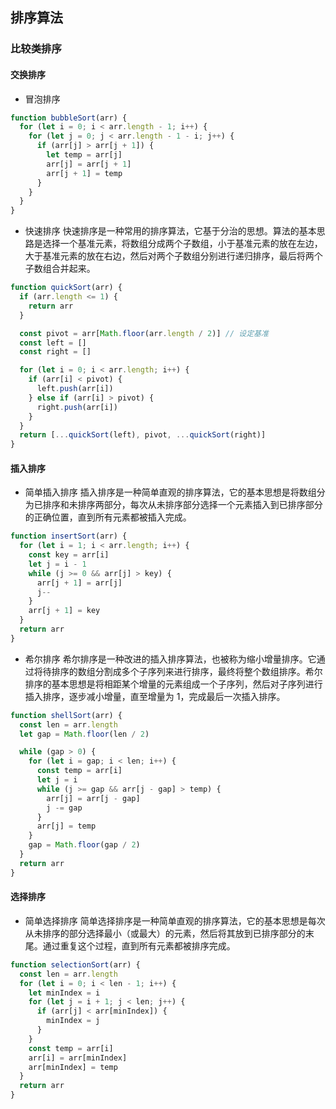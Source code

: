 ## 排序算法

### 比较类排序

#### 交换排序

- 冒泡排序

```js
function bubbleSort(arr) {
  for (let i = 0; i < arr.length - 1; i++) {
    for (let j = 0; j < arr.length - 1 - i; j++) {
      if (arr[j] > arr[j + 1]) {
        let temp = arr[j]
        arr[j] = arr[j + 1]
        arr[j + 1] = temp
      }
    }
  }
}
```

- 快速排序
  快速排序是一种常用的排序算法，它基于分治的思想。算法的基本思路是选择一个基准元素，将数组分成两个子数组，小于基准元素的放在左边，大于基准元素的放在右边，然后对两个子数组分别进行递归排序，最后将两个子数组合并起来。

```js
function quickSort(arr) {
  if (arr.length <= 1) {
    return arr
  }

  const pivot = arr[Math.floor(arr.length / 2)] // 设定基准
  const left = []
  const right = []

  for (let i = 0; i < arr.length; i++) {
    if (arr[i] < pivot) {
      left.push(arr[i])
    } else if (arr[i] > pivot) {
      right.push(arr[i])
    }
  }
  return [...quickSort(left), pivot, ...quickSort(right)]
}
```

#### 插入排序

- 简单插入排序
  插入排序是一种简单直观的排序算法，它的基本思想是将数组分为已排序和未排序两部分，每次从未排序部分选择一个元素插入到已排序部分的正确位置，直到所有元素都被插入完成。

```js
function insertSort(arr) {
  for (let i = 1; i < arr.length; i++) {
    const key = arr[i]
    let j = i - 1
    while (j >= 0 && arr[j] > key) {
      arr[j + 1] = arr[j]
      j--
    }
    arr[j + 1] = key
  }
  return arr
}
```

- 希尔排序
  希尔排序是一种改进的插入排序算法，也被称为缩小增量排序。它通过将待排序的数组分割成多个子序列来进行排序，最终将整个数组排序。希尔排序的基本思想是将相距某个增量的元素组成一个子序列，然后对子序列进行插入排序，逐步减小增量，直至增量为 1，完成最后一次插入排序。

```js
function shellSort(arr) {
  const len = arr.length
  let gap = Math.floor(len / 2)

  while (gap > 0) {
    for (let i = gap; i < len; i++) {
      const temp = arr[i]
      let j = i
      while (j >= gap && arr[j - gap] > temp) {
        arr[j] = arr[j - gap]
        j -= gap
      }
      arr[j] = temp
    }
    gap = Math.floor(gap / 2)
  }
  return arr
}
```

#### 选择排序

- 简单选择排序
  简单选择排序是一种简单直观的排序算法，它的基本思想是每次从未排序的部分选择最小（或最大）的元素，然后将其放到已排序部分的末尾。通过重复这个过程，直到所有元素都被排序完成。

```js
function selectionSort(arr) {
  const len = arr.length
  for (let i = 0; i < len - 1; i++) {
    let minIndex = i
    for (let j = i + 1; j < len; j++) {
      if (arr[j] < arr[minIndex]) {
        minIndex = j
      }
    }
    const temp = arr[i]
    arr[i] = arr[minIndex]
    arr[minIndex] = temp
  }
  return arr
}
```
